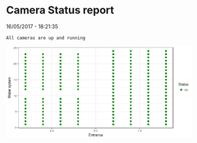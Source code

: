 Camera Status report
================
16/05/2017 - 18:21:35

    All cameras are up and running

![](camreport_files/figure-markdown_github/unnamed-chunk-2-1.png)
